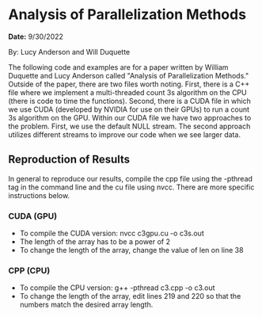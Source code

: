 # Analysis of Parallelization Methods

**Date:** 9/30/2022

 By: Lucy Anderson and Will Duquette
 
The following code and examples are for a paper written by William Duquette and Lucy Anderson called "Analysis of Parallelization Methods." Outside of the paper, there are two files worth noting. First, there is a C++ file where we implement a multi-threaded count 3s algorithm on the CPU (there is code to time the functions). Second, there is a CUDA file in which we use CUDA (developed by NVIDIA for use on their GPUs) to run a count 3s algorithm on the GPU. Within our CUDA file we have two approaches to the problem. First, we use the default NULL stream. The second approach utilizes different streams to improve our code when we see larger data.

## Reproduction of Results
In general to reproduce our results, compile the cpp file using the -pthread tag in the command line and the cu file using nvcc. There are more specific instructions below.

### CUDA (GPU)
- To compile the CUDA version: nvcc c3gpu.cu -o c3s.out
- The length of the array has to be a power of 2
- To change the length of the array, change the value of len on line 38

### CPP (CPU)
- To compile the CPU version: g++ -pthread  c3.cpp -o c3.out
- To change the length of the array, edit lines 219 and 220 so that the numbers match the desired array length. 
